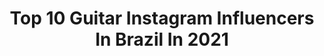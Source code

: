 ---
title: Top 10 Guitar Instagram Influencers In Brazil In 2021
description: >-
  Find top guitar Instagram influencers in Brazil in 2021. Most popular hashtags: #guitar #rockon #pitty.
platform: Instagram
hits: 529
text_top: Discover the best Instagram accounts on inBeat.
text_bottom: inBeat has 529 Instagram influencers like this in Brazil for you to pitch.
profiles:
  - username: "deleogt"
    fullname: >-
      
    bio: >-
      ✖️ guitarrista | @moradaoficial ✍🏻 mv guitar | handspb | 440sound | bless music
    location: "Brazil"
    followers: 68661
    engagement: 1056
    commentsToLikes: 0.022712
    id: ck6016uxwey4a0i14o16qpf8z
    verified: false
    hashtags: "#qualguitarrafalou"
  - username: "muriloamancio"
    fullname: >-
      Murilo Amancio
    bio: >-
      Guitar for @BlackDaysNoises 🌐 Photographer | Videomaker #Turnêmatriz @pitty |@analog_35 | @fenrisclothing | @lexquisitefilms muriloaamancio@gmail.com
    location: "Brazil"
    followers: 9735
    engagement: 628
    commentsToLikes: 0.076007
    id: ck0txwsjbksa30i19fagnnay1
    verified: false
    hashtags: "#matriz, #sonyalpha, #pitty, #turn"
  - username: "edgarde9"
    fullname: >-
      Edgar Gomez
    bio: >-
      🇦🇷 Guitarrista de Damas Gratis 🎸 Edgar de 9🎹🎧💿🎚💿(Set Show para Boliches, Fiestas, Eventos, previas ) ♏Escorpio 🦂
    location: "Brazil"
    followers: 27759
    engagement: 531
    commentsToLikes: 0.031890
    id: ck14k5165nra30i19amqpvvr3
    verified: false
    hashtags: "#cumbia, #2020, #damasgratis, #dukissj"
  - username: "brunocarvalhobc"
    fullname: >-
      Bruno Carvalho
    bio: >-
      Guitarrista - @sorrisomaroto Sócio - @ternariomusic Guitarist(eletric/acoustic) & arranger Musical producer 📍Rio de Janeiro, Brazil
    location: "Brazil"
    followers: 12412
    engagement: 509
    commentsToLikes: 0.086741
    id: ck9we9wlmjbly0j78eqidlj45
    verified: false
    hashtags: "#tbt"
  - username: "prikaamaral"
    fullname: >-
      Prika Amaral
    bio: >-
      Guitarist and founder of Nervosa @nervosathrash Sponsored by: @pedroneamps @kramerguitarsus @espacosom @tiaflex @sgstrings @knox_ink @edsmodshop
    location: "Brazil"
    followers: 49630
    engagement: 877
    commentsToLikes: 0.027593
    id: ckaow2are73lk0i78ynpftfks
    verified: false
    hashtags: "#prikaamaral, #thrashmetal, #headbanger, #nervosathrash"
  - username: "lucasxmalta"
    fullname: >-
      Lucas Malta
    bio: >-
      SP/23 anos Guitarra 🎸 São Paulo-SP Contato - E-mail 👇🏻
    location: "Brazil"
    followers: 80256
    engagement: 265
    commentsToLikes: 0.037587
    id: ck1387n4jevy10i195p2hyp7n
    verified: false
    hashtags: "#guitar, #longhair, #blondehair, #hair"
  - username: "esprilalimariane"
    fullname: >-
      E S P R I L A 🎸
    bio: >-
      Guitarrista @tnshebr PROFª GUITARRA E VIOLÃO Agende agora mesmo uma aula experimental 😉 D’Addario | Gibson Brasil | Marshall Brasil VÍDEO NOVO ⬇️😃
    location: "Brazil"
    followers: 10644
    engagement: 481
    commentsToLikes: 0.114961
    id: ck5pzyz8e3ftf0i11uakrr1x1
    verified: false
    hashtags: "#tnshe, #powerup, #rockon, #acdc"
  - username: "anderson_guitta"
    fullname: >-
      lanchinho_guitta
    bio: >-
      guitarrista:🎸e produtor musical 🎼ex:guitarrista @ze_vaqueiroof @wanessa_aylla💍 pai de duas princesas 👸
    location: "Brazil"
    followers: 3855
    engagement: 1587
    commentsToLikes: 0.069843
    id: ckaoxcbi4cpxf0i787eb83fu5
    verified: false
    hashtags: ""
  - username: "ra.ffa"
    fullname: >-
      𝕽𝖆𝖋𝖆𝖊𝖑 𝕭𝖗𝖆𝖘𝖎𝖑
    bio: >-
      . @farfromalaska . @pedaizz . @listodigital - earthquaker devices artist, mk guitar shop, hellocases
    location: "Brazil"
    followers: 17124
    engagement: 760
    commentsToLikes: 0.011963
    id: ck5q9iowkbb4t0i11mbbz9evd
    verified: false
    hashtags: "#farfromalaska, #sepultura, #tbt, #plutaojafoiplaneta"
  - username: "pixierqueen"
    fullname: >-
      Lucas Piex
    bio: >-
      Hairstylist 💇 Colorist 🎨 Guitar Player 🎸 And a Killer Queen 👸 No salão @duo_mais 💆‍♀️ Especialista em Pixie Hair! 👦
    location: "Brazil"
    followers: 18058
    engagement: 433
    commentsToLikes: 0.027472
    id: ck5zu9hhp1xm00i14rz9tqrh1
    verified: false
    hashtags: ""
---